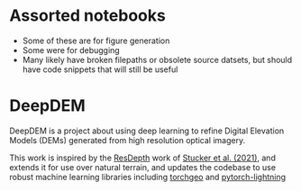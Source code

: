 # Assorted notebooks
* Some of these are for figure generation
* Some were for debugging
* Many likely have broken filepaths or obsolete source datsets, but should have code snippets that will still be useful

# DeepDEM
DeepDEM is a project about using deep learning to refine Digital Elevation Models (DEMs) generated from high resolution optical imagery.

This work is inspired by the [ResDepth](https://github.com/prs-eth/ResDepth/) work of [Stucker et al. (2021)](https://www.sciencedirect.com/science/article/pii/S0924271621003075), and extends it for use over natural terrain, and updates the codebase to use robust machine learning libraries including [torchgeo](https://github.com/microsoft/torchgeo/) and [pytorch-lightning](https://github.com/PyTorchLightning/pytorch-lightning/)